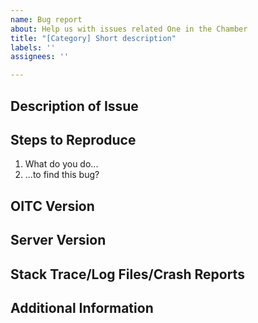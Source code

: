 ```yaml
---
name: Bug report
about: Help us with issues related One in the Chamber
title: "[Category] Short description"
labels: ''
assignees: ''

---
```


## Description of Issue
<!-- Please provide as much detail as possible. -->

## Steps to Reproduce
1. What do you do...
2. ...to find this bug?

## OITC Version
<!-- Self-explanatory. -->

## Server Version
<!-- Self-explanatory. -->

## Stack Trace/Log Files/Crash Reports
<!-- Any relevant log files. Drag and drop text files here to upload to GitHub directly, OR upload the complete contents to Pastebin. https://pastebin.com/ -->

<!-- **DO NOT directly copy and paste log contents OR stack trace here on GitHub.** -->

## Additional Information
<!-- Here goes any final remarks and everything else that might not fit in the previous sections. -->

